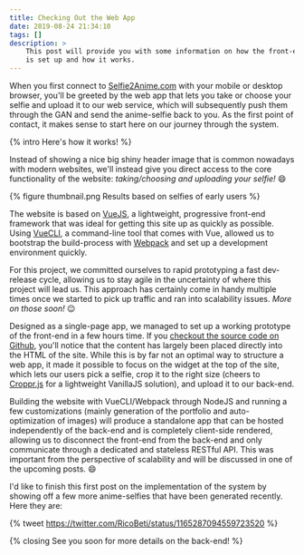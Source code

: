 ```yaml
---
title: Checking Out the Web App
date: 2019-08-24 21:34:10
tags: []
description: >
    This post will provide you with some information on how the front-end
    is set up and how it works.
---
```


When you first connect to [Selfie2Anime.com](https://selfie2anime.com) with your mobile or desktop browser, you'll be greeted by the web app that lets you take or choose your selfie and upload it to our web service, which will subsequently push them through the GAN and send the anime-selfie back to you. As the first point of contact, it makes sense to start here on our journey through the system.

{% intro Here's how it works! %}

Instead of showing a nice big shiny header image that is common nowadays with modern websites, we'll instead give you direct access to the core functionality of the website: *taking/choosing and uploading your selfie!* :smile:

{% figure thumbnail.png Results based on selfies of early users %}

The website is based on [VueJS](https://vuejs.org/), a lightweight, progressive front-end framework that was ideal for getting this site up as quickly as possible. Using [VueCLI](https://cli.vuejs.org/), a command-line tool that comes with Vue, allowed us to bootstrap the build-process with [Webpack](https://webpack.js.org/) and set up a development environment quickly.

For this project, we committed ourselves to rapid prototyping a fast dev-release cycle, allowing us to stay agile in the uncertainty of where this project will lead us. This approach has certainly come in handy multiple times once we started to pick up traffic and ran into scalability issues. *More on those soon!* :wink:

Designed as a single-page app, we managed to set up a working prototype of the front-end in a few hours time. If you [checkout the source code on Github](https://github.com/SilentByte/selfie2anime-site), you'll notice that the content has largely been placed directly into the HTML of the site. While this is by far not an optimal way to structure a web app, it made it possible to focus on the widget at the top of the site, which lets our users pick a selfie, crop it to the right size (cheers to [Croppr.js](https://jamesooi.design/Croppr.js/) for a lightweight VanillaJS solution), and upload it to our back-end.

Building the website with VueCLI/Webpack through NodeJS and running a few customizations (mainly generation of the portfolio and auto-optimization of images) will produce a standalone app that can be hosted independently of the back-end and is completely client-side rendered, allowing us to disconnect the front-end from the back-end and only communicate through a dedicated and stateless RESTful API. This was important from the perspective of scalability and will be discussed in one of the upcoming posts. :smile:

I'd like to finish this first post on the implementation of the system by showing off a few more anime-selfies that have been generated recently. Here they are:

{% tweet https://twitter.com/RicoBeti/status/1165287094559723520 %}

{% closing See you soon for more details on the back-end! %}

